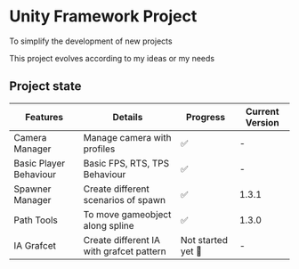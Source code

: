 # Unity Framework  Project

To simplify the development of new projects

This project evolves according to my ideas or my needs

## Project state


| Features                | Details                                  | Progress                    | Current Version             |
|-------------------------|------------------------------------------|-----------------------------|-----------------------------|
| Camera Manager          | Manage camera with profiles              | :white_check_mark:          | -                           |
| Basic Player Behaviour  | Basic FPS, RTS, TPS Behaviour            | :white_check_mark:          | -                           |
| Spawner Manager         | Create different scenarios of spawn      | :white_check_mark:          | 1.3.1                       |
| Path Tools              | To move gameobject along spline          | :white_check_mark:          | 1.3.0                       |
| IA Grafcet              | Create different IA with grafcet pattern | Not started yet :hammer:    | -                           |
